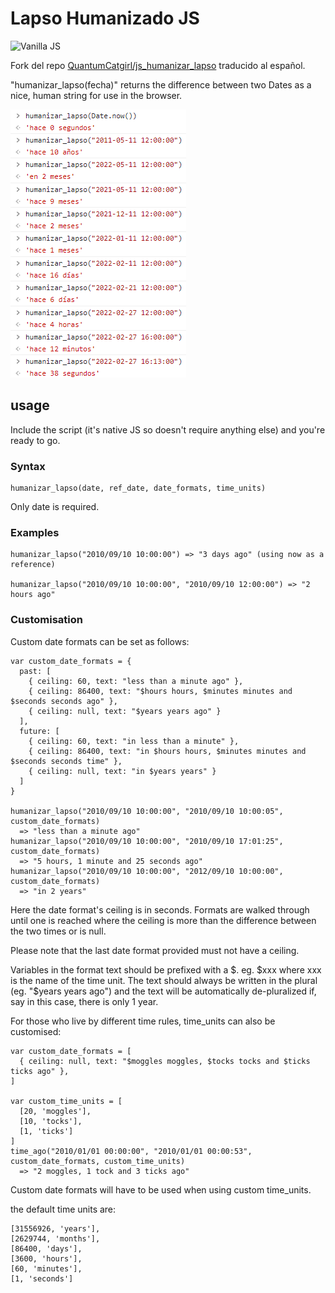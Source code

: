 # Lapso Humanizado JS

<img src="https://img.shields.io/badge/Vanilla-JavaScript-yellow.svg" alt="Vanilla JS">

Fork del repo [QuantumCatgirl/js_humanizar_lapso](https://github.com/QuantumCatgirl/js_humanizar_lapso) traducido al español.

"humanizar_lapso(fecha)" returns the difference between two Dates as a nice, human string for use in the browser.

<img src=".\docs\img\testing_humanizar_lapso_dev_tools.png" alt="Testing_with_dev_tools">

## usage

Include the script (it's native JS so doesn't require anything else) and you're ready to go.

### Syntax
    humanizar_lapso(date, ref_date, date_formats, time_units)
  
Only date is required.

### Examples

    humanizar_lapso("2010/09/10 10:00:00") => "3 days ago" (using now as a reference)
  
    humanizar_lapso("2010/09/10 10:00:00", "2010/09/10 12:00:00") => "2 hours ago"

### Customisation

Custom date formats can be set as follows:

    var custom_date_formats = {
      past: [
        { ceiling: 60, text: "less than a minute ago" },
        { ceiling: 86400, text: "$hours hours, $minutes minutes and $seconds seconds ago" },
        { ceiling: null, text: "$years years ago" }
      ],
      future: [
        { ceiling: 60, text: "in less than a minute" },
        { ceiling: 86400, text: "in $hours hours, $minutes minutes and $seconds seconds time" },
        { ceiling: null, text: "in $years years" }
      ]
    }
    
    humanizar_lapso("2010/09/10 10:00:00", "2010/09/10 10:00:05", custom_date_formats) 
      => "less than a minute ago"
    humanizar_lapso("2010/09/10 10:00:00", "2010/09/10 17:01:25", custom_date_formats) 
      => "5 hours, 1 minute and 25 seconds ago"
    humanizar_lapso("2010/09/10 10:00:00", "2012/09/10 10:00:00", custom_date_formats) 
      => "in 2 years"

Here the date format's ceiling is in seconds. Formats are walked through until one is reached where the ceiling is more than the difference between the two times or is null.

Please note that the last date format provided must not have a ceiling.

Variables in the format text should be prefixed with a $. eg. $xxx where xxx is the name of the time unit. The text should always be written in the plural (eg. "$years years ago") and the text will be automatically de-pluralized if, say in this case, there is only 1 year.


For those who live by different time rules, time_units can also be customised:
  
    var custom_date_formats = [
      { ceiling: null, text: "$moggles moggles, $tocks tocks and $ticks ticks ago" },
    ]
  
    var custom_time_units = [
      [20, 'moggles'],
      [10, 'tocks'],
      [1, 'ticks']
    ]
    time_ago("2010/01/01 00:00:00", "2010/01/01 00:00:53", custom_date_formats, custom_time_units) 
      => "2 moggles, 1 tock and 3 ticks ago"
    
Custom date formats will have to be used when using custom time_units.

the default time units are:

    [31556926, 'years'],
    [2629744, 'months'],
    [86400, 'days'],
    [3600, 'hours'],
    [60, 'minutes'],
    [1, 'seconds']
    
